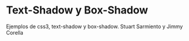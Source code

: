 # Text-Shadow y Box-Shadow
Ejemplos de css3,  text-shadow y box-shadow.
Stuart Sarmiento y Jimmy Corella
